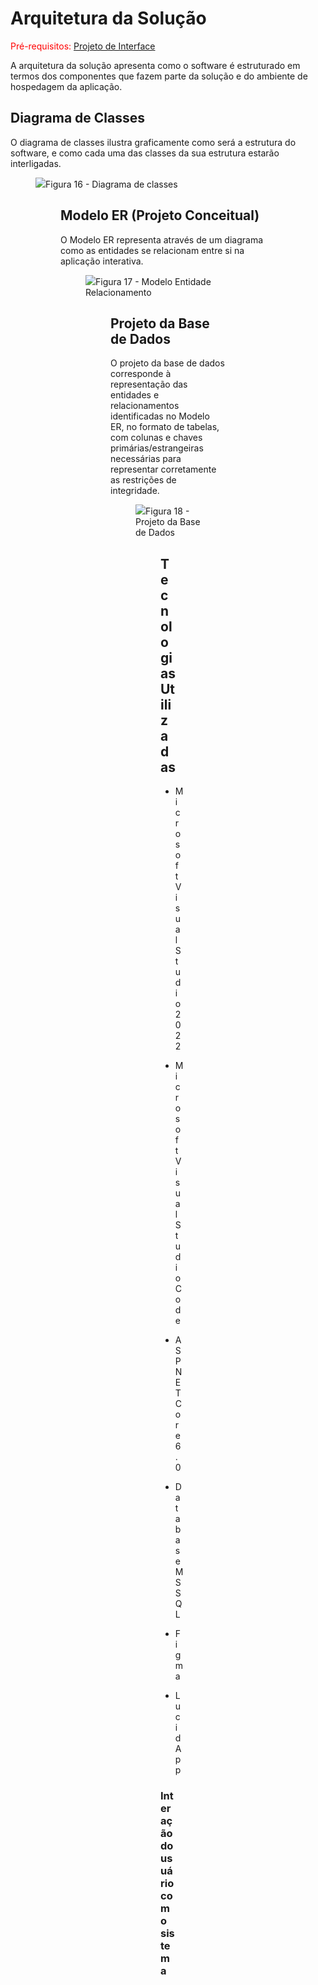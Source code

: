 # Arquitetura da Solução

<span style="color:red">Pré-requisitos: <a href="https://github.com/ICEI-PUC-Minas-PMV-ADS/pmv-ads-2022-2-e2-proj-int-t3-mundo-veg/blob/main/docs/04-Projeto%20de%20Interface.md"> Projeto de Interface</a></span>

A arquitetura da solução apresenta como o software é estruturado em termos dos componentes que fazem parte da solução e do ambiente de hospedagem da aplicação.

## Diagrama de Classes

O diagrama de classes ilustra graficamente como será a estrutura do software, e como cada uma das classes da sua estrutura estarão interligadas.
<figure>
  <img src="https://user-images.githubusercontent.com/100734910/191252412-18dcc9ab-b8ff-4846-b29f-17a2d4e677de.png"
  <figcaption>Figura 16 - Diagrama de classes</figcaption>
<figure>

## Modelo ER (Projeto Conceitual)

O Modelo ER representa através de um diagrama como as entidades se relacionam entre si na aplicação interativa.

<figure>
  <img src="https://user-images.githubusercontent.com/100447878/197857395-25e439fe-5ab9-4dcc-a52f-ff8fc7767ff2.png"
  <figcaption>Figura 17 - Modelo Entidade Relacionamento</figcaption>
<figure>

## Projeto da Base de Dados

O projeto da base de dados corresponde à representação das entidades e relacionamentos identificadas no Modelo ER, no formato de tabelas, com colunas e chaves primárias/estrangeiras necessárias para representar corretamente as restrições de integridade.
  
<figure>
  <img src="https://user-images.githubusercontent.com/100447878/197856091-2cde72d3-1ed7-4627-8c4a-fd6d79dd9568.png"
  <figcaption>Figura 18 - Projeto da Base de Dados</figcaption>
<figure>

## Tecnologias Utilizadas

* Microsoft Visual Studio 2022
- Microsoft Visual Studio Code                                                                                                                  
* ASPNET Core 6.0                                                                                                               
- Database MSSQL
* Figma
- Lucid App
                                                                                                   
<h3>Interação do usuário com o sistema</h3>

<figure>
  <img src="https://user-images.githubusercontent.com/100447878/194180197-7481ae69-650a-40c2-9e47-e9c12e9debec.gif" style="width:80%";
  <figcaption>Figura 19 - Interação do usuário com o sistema</figcaption>
<figure>
<br>
<br>
<p>Fonte: INTRODUCTION to the server side. <b>MDN web docs</b>, 9 set. 2022. Disponível em: https://developer.mozilla.org/en-US/docs/Learn/Server-side/First_steps/Introduction. Acesso em: 04 out. 2022.
  
## Hospedagem
A aplicação interativa foi hospedada em SmarterASP.NET com database MSSQL, através da opção Publish do Microsoft Visual Studio 2022. Para ter acesso a aplicação, <a href="http://gfaustini-001-site1.atempurl.com/">clique aqui.</a>
  <figure>
    <img src="https://user-images.githubusercontent.com/100742971/198089584-6167192b-8530-4426-8d08-548887240a76.png";
    <figcaption>Figura 20 - Hospedagem da aplicação</figcaption>
<figure>
